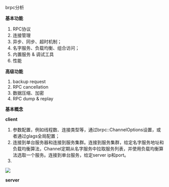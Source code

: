 
brpc分析


**基本功能**

1. RPC协议
2. 连接管理
3. 异步、同步、超时机制；
4. 名字服务、负载均衡、组合访问；
5. 内置服务 & 调试工具
6. 性能

**高级功能**

1. backup request
2. RPC cancellation
3. 数据压缩、加密
4. RPC dump & replay


**基本概念**




**client**

1. 参数配置，例如线程数、连接类型等，通过brpc::ChannelOptions设置，或者通过glags全局配置；
2. 连接到单台服务器和连接到服务集群。连接到服务集群，给定名字服务地址和负载均衡算法，Channel定期从名字服务中拉取服务列表，并使用负载均衡算法选取一个服务。连接到单台服务，给定server ip和port。
3. 

![](lb.png)



**server**



